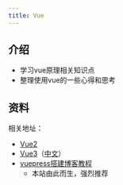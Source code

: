 ```yaml
---
title: Vue
---
```


## 介绍

- 学习vue原理相关知识点
- 整理使用vue的一些心得和思考

## 资料

相关地址：

- [Vue2](https://cn.vuejs.org/)
- [Vue3](https://v3.vuejs.org/)（[中文](https://v3.cn.vuejs.org/)）
- [vuepress搭建博客教程](https://www.bilibili.com/video/BV1vb411m7NY?p=16)
  - 本站由此而生，强烈推荐
